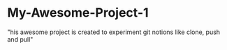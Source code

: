 # My-Awesome-Project-1
"his awesome project is created to experiment git notions like clone, push and pull"
